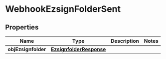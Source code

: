 
# WebhookEzsignFolderSent

## Properties
| Name | Type | Description | Notes |
| ------------ | ------------- | ------------- | ------------- |
| **objEzsignfolder** | [**EzsignfolderResponse**](EzsignfolderResponse.md) |  |  |



